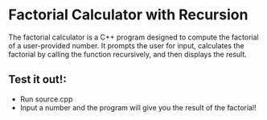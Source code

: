 # Factorial Calculator with Recursion
The factorial calculator is a C++ program designed to compute the factorial of a user-provided number. It prompts the user for input, calculates the factorial by calling the function recursively, and then displays the result.

## Test it out!:
- Run source.cpp
- Input a number and the program will give you the result of the factorial!
